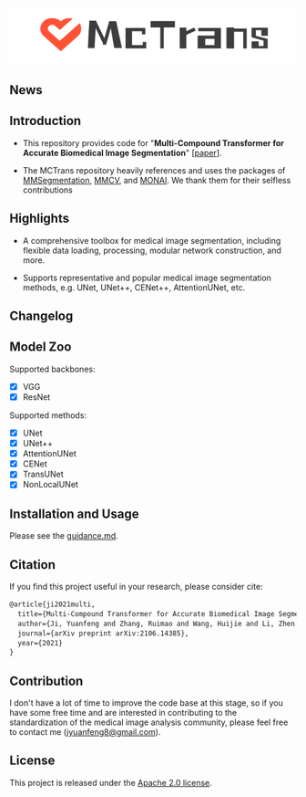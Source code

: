 <div align="center">
  <img src="imgs/logo.png" width="550"/>
</div>


## News

## Introduction 

- This repository provides code for "**Multi-Compound Transformer for Accurate Biomedical Image Segmentation**" [[paper](https://arxiv.org/pdf/2106.14385.pdf)].

- The MCTrans repository heavily references and uses the packages of [MMSegmentation](https://github.com/open-mmlab/mmsegmentation), [MMCV](https://github.com/open-mmlab/mmcv), and [MONAI](https://monai.io/). We thank them for their selfless contributions

  

## Highlights

- A comprehensive toolbox for medical image segmentation, including flexible data loading, processing, modular network construction, and more.

- Supports representative and popular medical image segmentation methods, e.g. UNet, UNet++, CENet++, AttentionUNet, etc. 

  

## Changelog


## Model Zoo

Supported backbones:

- [x] VGG
- [x] ResNet

Supported methods:

- [x] UNet
- [x] UNet++
- [x] AttentionUNet
- [x] CENet
- [x] TransUNet
- [x] NonLocalUNet

## Installation and Usage

Please see the [guidance.md](docs/guidance.md).



## Citation

If you find this project useful in your research, please consider cite:

```latex
@article{ji2021multi,
  title={Multi-Compound Transformer for Accurate Biomedical Image Segmentation},
  author={Ji, Yuanfeng and Zhang, Ruimao and Wang, Huijie and Li, Zhen and Wu, Lingyun and Zhang, Shaoting and Luo, Ping},
  journal={arXiv preprint arXiv:2106.14385},
  year={2021}
}
```



## Contribution

I don't have a lot of time to improve the code base at this stage, so if you have some free time and are interested in contributing to the standardization of the medical image analysis community, please feel free to contact me (jyuanfeng8@gmail.com).



## License

This project is released under the [Apache 2.0 license](LICENSE).

